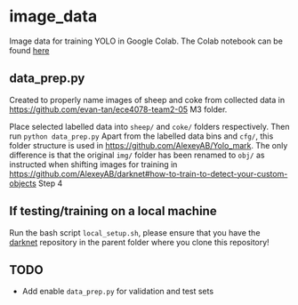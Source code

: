 # image_data
Image data for training YOLO in Google Colab. The Colab notebook can be found [here](https://colab.research.google.com/drive/1vi5kB4loyUCfMLdYa7mDd94gicXoawpI?usp=sharing)

## data_prep.py
Created to properly name images of sheep and coke from collected data in https://github.com/evan-tan/ece4078-team2-05 M3 folder.

Place selected labelled data into `sheep/` and `coke/` folders respectively.
Then run `python data_prep.py`
Apart from the labelled data bins and `cfg/`, this folder structure is used in https://github.com/AlexeyAB/Yolo_mark. The only difference is that the original `img/` folder has been renamed to `obj/` as instructed when shifting images for training in https://github.com/AlexeyAB/darknet#how-to-train-to-detect-your-custom-objects Step 4

## If testing/training on a local machine
Run the bash script `local_setup.sh`, please ensure that you have the [darknet](https://github.com/AlexeyAB/darknet) repository in the parent folder where you clone this repository!

## TODO
- Add enable `data_prep.py` for validation and test sets
